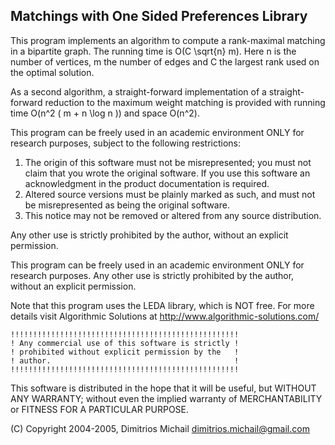 Matchings with One Sided Preferences Library
--------------------------------------------

This program implements an algorithm to compute
a rank-maximal matching in a bipartite graph.
The running time is O(C \sqrt{n} m). Here n is 
the number of vertices, m the number of edges 
and C the largest rank used on the optimal solution.

As a second algorithm, a straight-forward implementation
of a straight-forward reduction to the maximum weight
matching is provided with running time O(n^2 ( m + n \log n ))
and space O(n^2).

This program can be freely used in an academic environment ONLY for research purposes, 
subject to the following restrictions:

1. The origin of this software must not be misrepresented; you must not claim that you wrote the original software. 
   If you use this software an acknowledgment in the product documentation is required.
2. Altered source versions must be plainly marked as such, and must not be misrepresented as being the original software.
3. This notice may not be removed or altered from any source distribution.

Any other use is strictly prohibited by the author, without an explicit permission.

This program can be freely used in an academic environment
ONLY for research purposes. Any other use is strictly
prohibited by the author, without an explicit permission.

Note that this program uses the LEDA library, which is
NOT free. For more details visit Algorithmic Solutions
at http://www.algorithmic-solutions.com/

```
!!!!!!!!!!!!!!!!!!!!!!!!!!!!!!!!!!!!!!!!!!!!!!!!!!!
! Any commercial use of this software is strictly !
! prohibited without explicit permission by the   !
! author.                                         !
!!!!!!!!!!!!!!!!!!!!!!!!!!!!!!!!!!!!!!!!!!!!!!!!!!!
```

This software is distributed in the hope that it will be useful,
but WITHOUT ANY WARRANTY; without even the implied warranty of
MERCHANTABILITY or FITNESS FOR A PARTICULAR PURPOSE.

(C) Copyright 2004-2005, Dimitrios Michail <dimitrios.michail@gmail.com>

